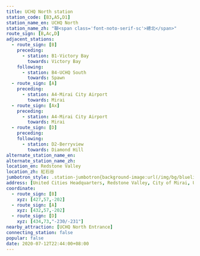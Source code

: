 ```yaml
---
title: UCHQ North station
station_code: [B3,A5,D1]
station_name_en: UCHQ North
station_name_zh: "聯<span class='font-noto-serif-sc'>總北</span>"
route_sign: [B,Ac,D]
adjacent_stations:
  - route_sign: [B]
    preceding:
      - station: B1-Victory Bay
        towards: Victory Bay
    following:
      - station: B4-UCHQ South
        towards: Spawn
  - route_sign: [A]
    preceding:
      - station: A4-Mirai City Airport
        towards: Mirai
  - route_sign: [Ax]
    preceding:
      - station: A4-Mirai City Airport
        towards: Mirai
  - route_sign: [D]
    preceding:
    following:
      - station: D2-Berryview
        towards: Diamond Hill
alternate_station_name_en: 
alternate_station_name_zh: 
location_en: Redstone Valley
location_zh: 紅石谷
jumbotron_style: .station-jumbotron{background-image:url(/img/bg/blueline.png),url(/img/bg/airportline.png),url(/img/bg/airportexpress.png),url(/img/bg/diamondline.png);background-repeat:no-repeat;background-size:100% 10px,50% 10px,50% 10px,50% 10px;background-position:0 85px,left 115px,left 145px,right 175px}
address: [United Cities Headquarters, Redstone Valley, City of Mirai, United Cities]
coordinate:
  - route_sign: [B]
    xyz: [427,57,-202]
  - route_sign: [A]
    xyz: [432,57,-202]
  - route_sign: [D]
    xyz: [434,73,"-230/-231"]
nearby_attraction: [UCHQ North Entrance]
connecting_station: false
popular: false
date: 2020-07-12T22:44:00+08:00
---
```


